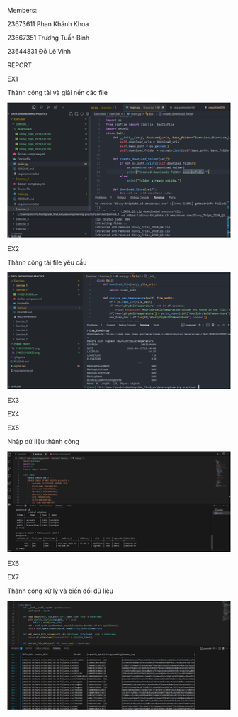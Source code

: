 Members:

23673611 Phan Khánh Khoa

23667351 Trương Tuấn Binh

23644831 Đỗ Lê Vinh

REPORT

EX1

Thành công tải và giải nến các file

![1746519180450](image/report/1746519180450.png)

EX2

Thành công tải file yêu cầu

![1746519545186](image/report/1746519545186.png)

EX3

EX4

EX5

Nhập dữ liệu thành công

![1746541806](image/report/1746541806.png)

EX6

EX7

Thành công xử lý và biến đổi dữ liệu

![1746542087](image/report/1746542087.png)